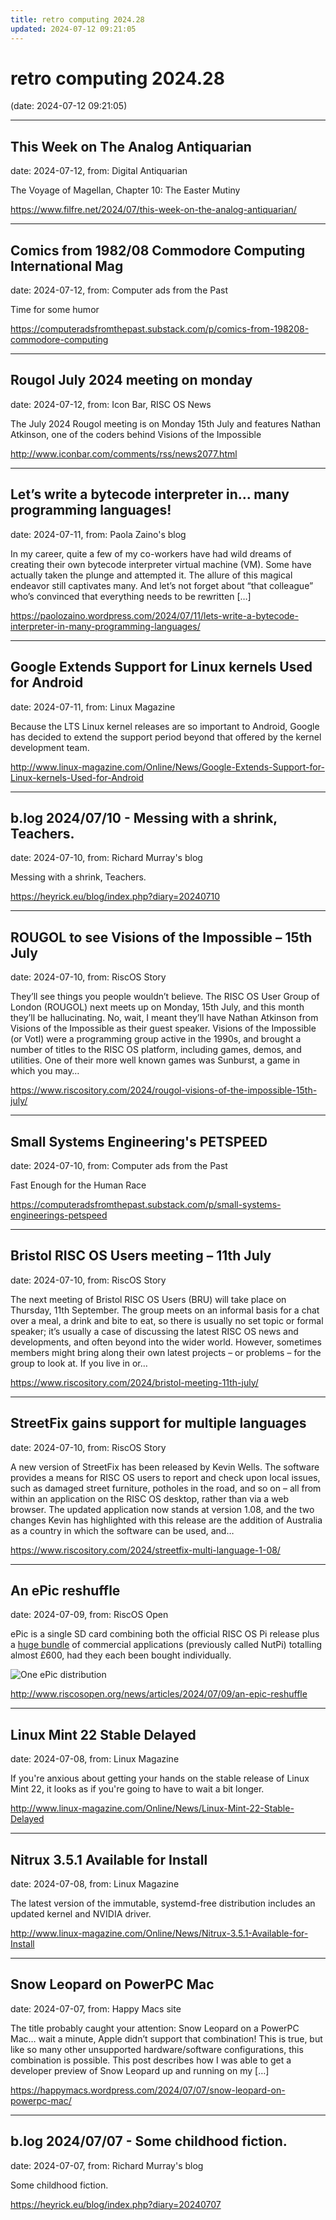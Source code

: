 ```yaml
---
title: retro computing 2024.28
updated: 2024-07-12 09:21:05
---
```


# retro computing 2024.28

(date: 2024-07-12 09:21:05)

---

## This Week on The Analog Antiquarian

date: 2024-07-12, from: Digital Antiquarian

The Voyage of Magellan, Chapter 10: The Easter Mutiny 

<https://www.filfre.net/2024/07/this-week-on-the-analog-antiquarian/>

---

## Comics from 1982/08 Commodore Computing International Mag

date: 2024-07-12, from: Computer ads from the Past

Time for some humor 

<https://computeradsfromthepast.substack.com/p/comics-from-198208-commodore-computing>

---

## Rougol July 2024 meeting on monday

date: 2024-07-12, from: Icon Bar, RISC OS News

The July 2024 Rougol meeting is on Monday 15th July and features Nathan Atkinson, one of the coders behind Visions of the Impossible 

<http://www.iconbar.com/comments/rss/news2077.html>

---

## Let’s write a bytecode interpreter in… many programming languages!

date: 2024-07-11, from: Paola Zaino's blog

In my career, quite a few of my co-workers have had wild dreams of creating their own bytecode interpreter virtual machine (VM). Some have actually taken the plunge and attempted it. The allure of this magical endeavor still captivates many. And let&#8217;s not forget about &#8220;that colleague&#8221; who&#8217;s convinced that everything needs to be rewritten [&#8230;] 

<https://paolozaino.wordpress.com/2024/07/11/lets-write-a-bytecode-interpreter-in-many-programming-languages/>

---

## Google Extends Support for Linux kernels Used for Android

date: 2024-07-11, from: Linux Magazine

<p>Because the LTS Linux kernel releases are so important to Android, Google has decided to extend the support period beyond that offered by the kernel development team.</p> 

<http://www.linux-magazine.com/Online/News/Google-Extends-Support-for-Linux-kernels-Used-for-Android>

---

## b.log 2024/07/10 - Messing with a shrink, Teachers.

date: 2024-07-10, from: Richard Murray's blog

Messing with a shrink, Teachers. 

<https://heyrick.eu/blog/index.php?diary=20240710>

---

## ROUGOL to see Visions of the Impossible – 15th July

date: 2024-07-10, from: RiscOS Story

They&#8217;ll see things you people wouldn&#8217;t believe. The RISC OS User Group of London (ROUGOL) next meets up on Monday, 15th July, and this month they&#8217;ll be hallucinating. No, wait, I meant they&#8217;ll have Nathan Atkinson from Visions of the Impossible as their guest speaker. Visions of the Impossible (or VotI) were a programming group active in the 1990s, and brought a number of titles to the RISC OS platform, including games, demos, and utilities. One of their more well known games was Sunburst, a game in which you may&#8230; 

<https://www.riscository.com/2024/rougol-visions-of-the-impossible-15th-july/>

---

## Small Systems Engineering's PETSPEED

date: 2024-07-10, from: Computer ads from the Past

Fast Enough for the Human Race 

<https://computeradsfromthepast.substack.com/p/small-systems-engineerings-petspeed>

---

## Bristol RISC OS Users meeting – 11th July

date: 2024-07-10, from: RiscOS Story

The next meeting of Bristol RISC OS Users (BRU) will take place on Thursday, 11th September. The group meets on an informal basis for a chat over a meal, a drink and bite to eat, so there is usually no set topic or formal speaker; it&#8217;s usually a case of discussing the latest RISC OS news and developments, and often beyond into the wider world. However, sometimes members might bring along their own latest projects &#8211; or problems &#8211; for the group to look at. If you live in or&#8230; 

<https://www.riscository.com/2024/bristol-meeting-11th-july/>

---

## StreetFix gains support for multiple languages

date: 2024-07-10, from: RiscOS Story

A new version of StreetFix has been released by Kevin Wells. The software provides a means for RISC OS users to report and check upon local issues, such as damaged street furniture, potholes in the road, and so on &#8211; all from within an application on the RISC OS desktop, rather than via a web browser. The updated application now stands at version 1.08, and the two changes Kevin has highlighted with this release are the addition of Australia as a country in which the software can be used, and&#8230; 

<https://www.riscository.com/2024/streetfix-multi-language-1-08/>

---

## An ePic reshuffle

date: 2024-07-09, from: RiscOS Open

<p>ePic is a single SD card combining both the official <span class="caps">RISC</span> OS Pi release plus a <a href="/content/sales/risc-os-epic/epic-contents">huge bundle</a> of commercial applications (previously called NutPi) totalling almost £600, had they each been bought individually.</p>
<p><img src="/images/risc_os_open/sales/epic.png" title="One ePic distribution" alt="One ePic distribution" /></p> 

<http://www.riscosopen.org/news/articles/2024/07/09/an-epic-reshuffle>

---

## Linux Mint 22 Stable Delayed

date: 2024-07-08, from: Linux Magazine

<p>If you're anxious about getting your hands on the stable release of Linux Mint 22, it looks as if you're going to have to wait a bit longer.</p> 

<http://www.linux-magazine.com/Online/News/Linux-Mint-22-Stable-Delayed>

---

## Nitrux 3.5.1 Available for Install

date: 2024-07-08, from: Linux Magazine

<p>The latest version of the immutable, systemd-free distribution includes an updated kernel and NVIDIA driver.</p> 

<http://www.linux-magazine.com/Online/News/Nitrux-3.5.1-Available-for-Install>

---

## Snow Leopard on PowerPC Mac

date: 2024-07-07, from: Happy Macs site

The title probably caught your attention: Snow Leopard on a PowerPC Mac… wait a minute, Apple didn’t support that combination! This is true, but like so many other unsupported hardware/software configurations, this combination is possible. This post describes how I was able to get a developer preview of Snow Leopard up and running on my [&#8230;] 

<https://happymacs.wordpress.com/2024/07/07/snow-leopard-on-powerpc-mac/>

---

## b.log 2024/07/07 - Some childhood fiction.

date: 2024-07-07, from: Richard Murray's blog

Some childhood fiction. 

<https://heyrick.eu/blog/index.php?diary=20240707>

